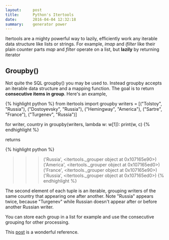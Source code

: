 ```yaml
---
layout:     post
title:      Python's Itertools
date:       2016-04-04 12:32:18
summary:    generator power
---
```


Itertools are a mighty powerful way to lazily, efficiently work 
any iterable data structure like lists or strings.
For example, *imap* and *ifilter* like their plain counter parts
*map* and *filter* operate on a list, but **lazily** by returning iterator


## Groupby()

Not quite the SQL groupby() you may be used to. 
Instead groupby accepts an iterable data structure and a mapping function.
The goal is to return **consecutive items in group**. Here's an example,

{% highlight python %}
from itertools import groupby
writers = [("Tolstoy", "Russia"), ("Dostoyevsky", "Russia"), 
           ("Hemingway", "America"), ("Sartre", "France"), 
           ("Turgenev", "Russia")]

for writer, country in groupby(writers, lambda w: w[1]):
    print(w, c)
{% endhighlight %}

returns

{% highlight python %}
>>> ('Russia', <itertools._grouper object at 0x107165e90>)
>>> ('America', <itertools._grouper object at 0x107165ed0>)
>>> ('France', <itertools._grouper object at 0x107165e90>)
>>> ('Russia', <itertools._grouper object at 0x107165ed0>)
{% endhighlight %}

The second element of each tuple is an iterable, grouping writers
of the same country that appearing one after another.
Note "Russia" appears twice, because "Turgenev" while Russian doesn't appear 
after or before another Russian writer.

You can store each group in a list for example and use the consecutive grouping 
for other processing.

This [post](http://naiquevin.github.io/a-look-at-some-of-pythons-useful-itertools.html) is a wonderful reference.
